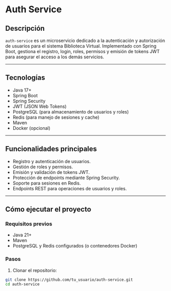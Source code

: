 # Auth Service

## Descripción

`auth-service` es un microservicio dedicado a la autenticación y autorización de usuarios para el sistema Biblioteca Virtual. Implementado con Spring Boot, gestiona el registro, login, roles, permisos y emisión de tokens JWT para asegurar el acceso a los demás servicios.

---

## Tecnologías

- Java 17+
- Spring Boot
- Spring Security
- JWT (JSON Web Tokens)
- PostgreSQL (para almacenamiento de usuarios y roles)
- Redis (para manejo de sesiones y cache)
- Maven
- Docker (opcional)

---

## Funcionalidades principales

- Registro y autenticación de usuarios.
- Gestión de roles y permisos.
- Emisión y validación de tokens JWT.
- Protección de endpoints mediante Spring Security.
- Soporte para sesiones en Redis.
- Endpoints REST para operaciones de usuarios y roles.

---

## Cómo ejecutar el proyecto

### Requisitos previos

- Java 21+
- Maven
- PostgreSQL y Redis configurados (o contenedores Docker)

### Pasos

1. Clonar el repositorio:

```bash
git clone https://github.com/tu_usuario/auth-service.git
cd auth-service

